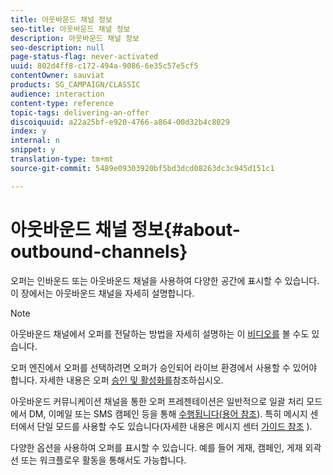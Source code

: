 ```yaml
---
title: 아웃바운드 채널 정보
seo-title: 아웃바운드 채널 정보
description: 아웃바운드 채널 정보
seo-description: null
page-status-flag: never-activated
uuid: 802d4ff8-c172-494a-9086-6e35c57e5cf5
contentOwner: sauviat
products: SG_CAMPAIGN/CLASSIC
audience: interaction
content-type: reference
topic-tags: delivering-an-offer
discoiquuid: a22a25bf-e920-4766-a864-00d32b4c8029
index: y
internal: n
snippet: y
translation-type: tm+mt
source-git-commit: 5489e09303920bf5bd3dcd08263dc3c945d151c1

---
```



# 아웃바운드 채널 정보{#about-outbound-channels}

오퍼는 인바운드 또는 아웃바운드 채널을 사용하여 다양한 공간에 표시할 수 있습니다. 이 장에서는 아웃바운드 채널을 자세히 설명합니다.

>[!NOTE]
>
>아웃바운드 채널에서 오퍼를 전달하는 방법을 자세히 설명하는 이 [비디오를](https://helpx.adobe.com/campaign/classic/how-to/deliver-an-offer-on-outbound-channel-in-acv6.html?playlist=/ccx/v1/collection/product/campaign/classic/segment/digital-marketers/explevel/intermediate/applaunch/get-started/collection.ccx.js&ref=helpx.adobe.com) 볼 수도 있습니다.

오퍼 엔진에서 오퍼를 선택하려면 오퍼가 승인되어 라이브 환경에서 사용할 수 있어야 합니다. 자세한 내용은 오퍼 [승인 및 활성화를](../../interaction/using/approving-and-activating-an-offer.md)참조하십시오.

아웃바운드 커뮤니케이션 채널을 통한 오퍼 프레젠테이션은 일반적으로 일괄 처리 모드에서 DM, 이메일 또는 SMS 캠페인 등을 통해 [수행됩니다(용어 참조](../../interaction/using/glossary.md)). 특히 메시지 센터에서 단일 모드를 사용할 수도 있습니다(자세한 내용은 메시지 센터 [가이드 참조](../../message-center/using/about-transactional-messaging.md) ).

다양한 옵션을 사용하여 오퍼를 표시할 수 있습니다. 예를 들어 게재, 캠페인, 게재 외곽선 또는 워크플로우 활동을 통해서도 가능합니다.
